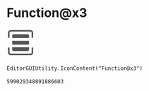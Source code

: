 # Function@x3
![](/img/Function@x3.png)

``` CSharp
EditorGUIUtility.IconContent("Function@x3")
```
```
599029348891886603
```

